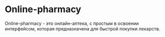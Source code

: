 # Online-pharmacy

Online-pharmacy - это онлайн-аптека, с простым в освоении интерфейсом, которая предназначена для быстрой покупки лекарств.
